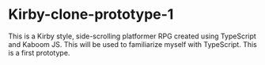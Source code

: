 ﻿# Kirby-clone-prototype-1

This is a Kirby style, side-scrolling platformer RPG created using TypeScript and Kaboom JS. This will be used to familiarize myself with TypeScript. This is a first prototype.
